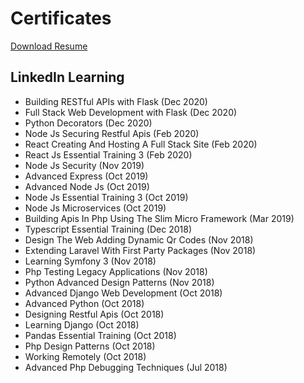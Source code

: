 # Certificates

[Download Resume](downloads/RobinDeGuzmanCv.docx)

## LinkedIn Learning

- Building RESTful APIs with Flask (Dec 2020)
- Full Stack Web Development with Flask (Dec 2020)
- Python Decorators (Dec 2020)
- Node Js Securing Restful Apis (Feb 2020)
- React Creating And Hosting A Full Stack Site (Feb 2020)
- React Js Essential Training 3 (Feb 2020)
- Node Js Security (Nov 2019)
- Advanced Express (Oct 2019)
- Advanced Node Js (Oct 2019)
- Node Js Essential Training 3 (Oct 2019)
- Node Js Microservices (Oct 2019)
- Building Apis In Php Using The Slim Micro Framework (Mar 2019)
- Typescript Essential Training (Dec 2018)
- Design The Web Adding Dynamic Qr Codes (Nov 2018)
- Extending Laravel With First Party Packages (Nov 2018)
- Learning Symfony 3 (Nov 2018)
- Php Testing Legacy Applications (Nov 2018)
- Python Advanced Design Patterns (Nov 2018)
- Advanced Django Web Development (Oct 2018)
- Advanced Python (Oct 2018)
- Designing Restful Apis (Oct 2018)
- Learning Django (Oct 2018)
- Pandas Essential Training (Oct 2018)
- Php Design Patterns (Oct 2018)
- Working Remotely (Oct 2018)
- Advanced Php Debugging Techniques (Jul 2018)
